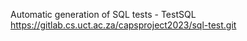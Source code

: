 Automatic generation of SQL tests - TestSQL 
https://gitlab.cs.uct.ac.za/capsproject2023/sql-test.git
